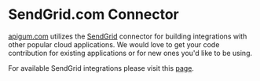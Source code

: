 # SendGrid.com Connector

[apigum.com](https://www.apigum.com) utilizes the [SendGrid](https://www.SendGrid.com/) connector for building integrations with other popular cloud applications. We would love to get your code contribution for existing applications or for new ones you'd like to be using.

 For available SendGrid integrations please visit this [page](https://www.apigum.com/apps/sendgrid).


 